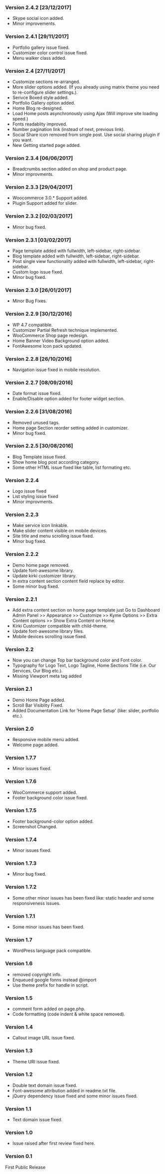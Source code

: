 ### Version 2.4.2 [23/12/2017]
* Skype social icon added.
* Minor improvements.
### Version 2.4.1 [29/11/2017]
* Portfolio gallery issue fixed.
* Customizer color control issue fixed.
* Menu walker class added.
### Version 2.4 [27/11/2017]
* Customize sections re-arranged.
* More slider options added. (If you already using matrix theme you need to re-configure slider settings.).
* Serivce Boxed style added.
* Portfolio Gallery option added.
* Home Blog re-designed.
* Load Home posts asynchronously using Ajax (Will improve site loading speed.)
* Fonts readablity improved.
* Number pagination link (instead of next, previous link).
* Social Share icon removed from single post. Use social sharing plugin if you want.
* New Getting started page added.
### Version 2.3.4 [06/06/2017]
* Breadcrumbs section added on shop and product page.
* Minor improvments.
### Version 2.3.3 [29/04/2017]
* Woocommerce 3.0.* Support added.
* Plugin Support added for slider.
### Version 2.3.2 [02/03/2017]
* Minor bug fixed.
### Version 2.3.1 [03/02/2017]
* Page template added with fullwidth, left-sidebar, right-sidebar.
* Blog template added with fullwidth, left-sidebar, right-sidebar.
* Post single view functionality added with fullwidth, left-sidebar, right-sidebar.
* Custom logo issue fixed.
* Minor bug fixed.
### Version 2.3.0 [26/01/2017]
* Minor Bug Fixes.
### Version 2.2.9 [30/12/2016]
* WP 4.7 compatible.
* Customizer Partial Refresh technique implemented.
* WooCommerce Shop page redesign.
* Home Banner Video Background option added.
* FontAwesome Icon pack updated.
### Version 2.2.8 [26/10/2016]
* Navigation issue fixed in mobile resolution.
### Version 2.2.7 [08/09/2016]
* Date format issue fixed.
* Enable/Disable option added for footer widget section.
### Version 2.2.6 [31/08/2016]
* Removed unused tags.
* Home page Section reorder setting added in customizer.
* Minor bug fixed.
### Version 2.2.5 [30/08/2016]
* Blog Template issue fixed.
* Show home blog post according category.
* Some other HTML issue fixed like table, list formating etc.
### Version 2.2.4
* Logo issue fixed
* List styling issue fixed
* Minor improvments.
### Version 2.2.3
* Make service icon linkable.
* Make slider content visible on mobile devices.
* Site title and menu scrolling issue fixed.
* Minor bug fixed.
### Version 2.2.2
* Demo home page removed.
* Update font-awesome library.
* Update kirki customizer library.
* In extra content section content field replace by editor.
* Some minor bug fixed.
### Version 2.2.1
* Add extra content section on home page template just Go to Dashboard Admin Panel >> Appearance >> Customize >> Kyme Options >> Extra Content options >> Show Extra Content on Home.
* Kirki Customizer compatible with child-theme.
* Update font-awesome library files.
* Mobile devices scrolling issue fixed.
### Version 2.2
* Now you can change Top bar background color and Font color.
* Typography for Logo Text, Logo Tagline, Home Sections Title (i.e. Our Services, Our Blog etc.).
* Missing Viewport meta tag added
### Version 2.1
* Demo Home Page added.
* Scroll Bar Visiblity Fixed.
* Added Documentation Link for 'Home Page Setup' (like: slider, portfolio etc.).
### Version 2.0
* Responsive mobile menu added.
* Welcome page added.
### Version 1.7.7
* Minor issues fixed.
### Version 1.7.6
* WooCommerce support added.
* Footer background color issue fixed.
### Version 1.7.5
* Footer background-color option added.
* Screenshot Changed.
### Version 1.7.4
* Minor issues fixed.
### Version 1.7.3
* Minor bug fixed.
### Version 1.7.2
* Some other minor issues has been fixed like: static header and some responsiveness issues.
### Version 1.7.1
* Some minor issues has been fixed.
### Version 1.7
* WordPress language pack compatible.
### Version 1.6
* removed copyright info.
* Enqueued google fonns instead @import
* Use theme prefix for handle in  script.
### Version 1.5
* comment form added on page.php.
* Code formatting (code indent & white space removed).
### Version 1.4
* Callout image URL issue fixed.
### Version 1.3
* Theme URI issue fixed.
### Version 1.2
* Double text domain issue fixed.
* Font-awesome attribution added in readme.txt file.
* jQuery dependency issue fixed and some minor issues fixed.
### Version 1.1
* Text domain issue fixed.
### Version 1.0
* Issue raised after first review fixed here.
### Version 0.1
First Public Release